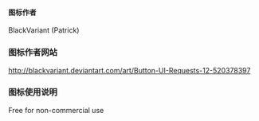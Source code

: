 #### 图标作者
BlackVariant (Patrick)

### 图标作者网站
http://blackvariant.deviantart.com/art/Button-UI-Requests-12-520378397

### 图标使用说明
Free for non-commercial use